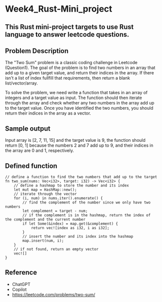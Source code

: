 # Week4_Rust-Mini_project
## This Rust mini-project targets to use Rust language to answer leetcode questions.

## Problem Description
The "Two Sum" problem is a classic coding challenge in Leetcode (Question1). The goal of the problem is to find two numbers in an array that add up to a given target value, and return their indices in the array. If there isn't a list of index fullfill that requirements, then return a blank list/vector/array.

To solve the problem, we need write a function that takes in an array of integers and a target value as input. The function should then iterate through the array and check whether any two numbers in the array add up to the target value. Once you have identified the two numbers, you should return their indices in the array as a vector.

## Sample output
Input array is [2, 7, 11, 15] and the target value is 9, the function should return [0, 1] because the numbers 2 and 7 add up to 9, and their indices in the array are 0 and 1, respectively.

## Defined function
```
// define a function to find the two numbers that add up to the target
fn two_sum(nums: Vec<i32>, target: i32) -> Vec<i32> {
    // define a hashmap to store the number and its index
    let mut map = HashMap::new();
    // iterate through the vector
    for (i, num) in nums.iter().enumerate() {
        // find the complement of the number since we only have two numbers
        let complement = target - num;
        // if the complement is in the hashmap, return the index of the complement and the current number
        if let Some(&index) = map.get(&complement) {
            return vec![index as i32, i as i32];
        }
        // insert the number and its index into the hashmap
        map.insert(num, i);
    }
    // if not found, return an empty vector
    vec![]
}
```

## Reference
- ChatGPT
- Copilot
- https://leetcode.com/problems/two-sum/
